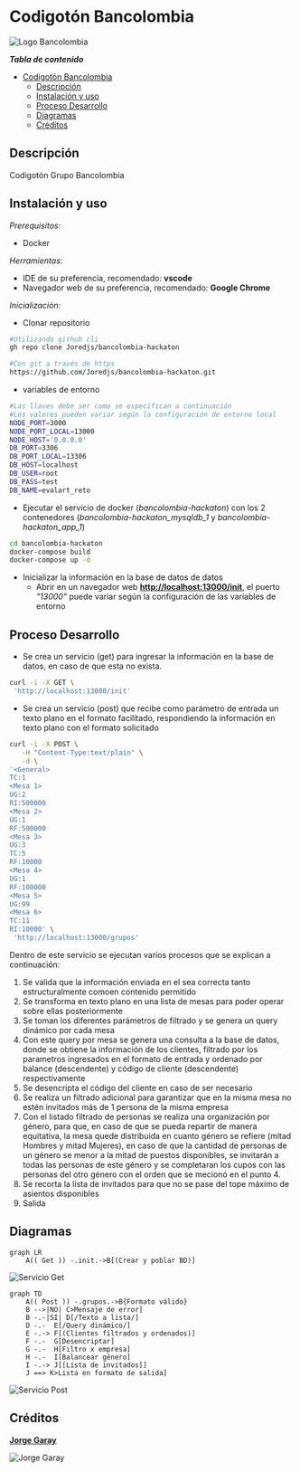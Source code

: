 # Codigotón Bancolombia

![Logo Bancolombia](logo-bc.png "Grupo Bancolombia")

***Tabla de contenido***

- [Codigotón Bancolombia](#codigotón-bancolombia)
  - [Descripción](#descripción)
  - [Instalación y uso](#instalación-y-uso)
  - [Proceso Desarrollo](#proceso-desarrollo)
  - [Diagramas](#diagramas)
  - [Créditos](#créditos)

## Descripción

Codigotón Grupo Bancolombia

## Instalación y uso

*Prerequisitos:*

- Docker

*Herramientas:*

- IDE de su preferencia, recomendado: **vscode**
- Navegador web de su preferencia, recomendado: **Google Chrome**

*Inicialización:*

- Clonar repositorio

```bash
#Utilizando github cli
gh repo clone Joredjs/bancolombia-hackaton

#Con git a través de https
https://github.com/Joredjs/bancolombia-hackaton.git
```

- variables de entorno
  
```bash
#Las llaves debe ser como se especifican a continuación
#Los valores pueden variar según la configuración de entorno local
NODE_PORT=3000
NODE_PORT_LOCAL=13000
NODE_HOST='0.0.0.0'
DB_PORT=3306
DB_PORT_LOCAL=13306
DB_HOST=localhost
DB_USER=root
DB_PASS=test
DB_NAME=evalart_reto
```

- Ejecutar el servicio de docker (*bancolombia-hackaton*) con los 2 contenedores (*bancolombia-hackaton_mysqldb_1* y *bancolombia-hackaton_app_1*)

```bash
cd bancolombia-hackaton
docker-compose build
docker-compose up -d
```

- Inicializar la información en la base de datos de datos
  - Abrir en un navegador web **<http://localhost:13000/init>**, el puerto *"13000"* puede variar según la configuración de las variables de entorno

## Proceso Desarrollo

- Se crea un servicio (get) para ingresar la información en la base de datos, en caso de que esta no exista.

```bash
curl -i -X GET \
 'http://localhost:13000/init'
```

- Se crea un servicio (post) que recibe como parámetro de entrada un texto plano en el formato facilitado, respondiendo la información en texto plano con el formato solicitado

```bash
curl -i -X POST \
   -H "Content-Type:text/plain" \
   -d \
'<General>
TC:1
<Mesa 1>
UG:2
RI:500000
<Mesa 2>
UG:1
RF:500000
<Mesa 3>
UG:3
TC:5
RF:10000
<Mesa 4>
UG:1
RF:100000
<Mesa 5>
UG:99
<Mesa 6>
TC:11
RI:10000' \
 'http://localhost:13000/grupos'
```

Dentro de este servicio se ejecutan varios procesos que se explican a continuación:

1. Se valida que la información enviada en el sea correcta tanto estructuralmente comoen contenido permitido
2. Se transforma en texto plano en una lista de mesas para poder operar sobre ellas posteriormente
3. Se toman los diferentes parámetros de filtrado y se genera un query dinámico por cada mesa
4. Con este query por mesa se genera una consulta a la base de datos, donde se obtiene la información de los clientes, filtrado por los parametros ingresados en el formato de entrada y ordenado por balance (descendente) y código de cliente (descendente) respectivamente
5. Se desencripta el código del cliente en caso de ser necesario
6. Se realiza un filtrado adicional para garantizar que en la misma mesa no estén invitados más de 1 persona de la misma empresa
7. Con el listado filtrado de personas se realiza una organización por género, para que, en caso de que se pueda repartir de manera equitativa, la mesa quede distribuida en cuanto género se refiere (mitad Hombres y mitad Mujeres), en caso de que la cantidad de personas de un género se menor a la mitad de puestos disponibles, se invitarán a todas las personas de este género y se completaran los cupos con las personas del otro género con el orden que se mecionó en el punto 4.
8. Se recorta la lista de invitados para que no se pase del tope máximo de asientos disponibles
9. Salida

## Diagramas

```mermaid
graph LR
    A(( Get )) -.init.->B[(Crear y poblar BD)]
```

![Servicio Get](get.svg)

```mermaid
graph TD
    A(( Post )) -.grupos.->B{Formato válido}
    B -->|NO| C>Mensaje de error]
    B -.-|SI| D[/Texto a lista/]
    D -.-  E[/Query dinámico/]
    E -.-> F[(Clientes filtrados y ordenados)]
    F -.-  G[Desencriptar]
    G -.-  H[Filtro x empresa]
    H -.-  I[Balancear género]
    I -.-> J[[Lista de invitados]]
    J ==> K>Lista en formato de salida]
```

![Servicio Post](post.svg)

## Créditos

**[Jorge Garay](https://github.com/Joredjs)**

![Jorge Garay](https://avatars.githubusercontent.com/u/3341088?s=10&v=4)
